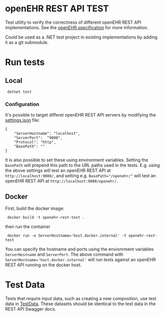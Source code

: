 # openEHR REST API TEST
Test utility to verify the correctness of different openEHR REST API
implementations. See the 
[openEHR specification]( https://www.openehr.org/programs/specification/workingbaseline)
for more information.

Could be used as a .NET test project in existing implementations by adding it
as a git submodule.

# Run tests

## Local

```
 dotnet test
```

### Configuration 
It's possible to target differet openEHR REST API servers by modifying the
[settings.json](OpenEhrRestApiTest/settings.json) file:

```
{
    "ServerHostname": "localhost",
    "ServerPort":  "9000",
    "Protocol": "http",
    "BasePath": ""
}
```

It is also possible to set these using environment variables. Setting the
`BasePath` will prepend this path to the URL paths used in the tests. E.g.
using the above settings will test an openEHR REST API at
`http://localhost:9000/`, and setting e.g. `BasePath="/openehr/"` will test an
openEHR REST API at `http://localhost:9000/openehr/`.

## Docker
First, build the docker image: 

```
 docker build -t openehr-rest-test .
```

then run the container

```
 docker run -e ServerHostname='host.docker.internal' -t openehr-rest-test
 ```

You can specify the hostname and ports using the envionrment variables
`ServerHostname` and `ServerPort`. The above command with
`ServerHostname='host.docker.internal'` will run tests against an openEHR REST
API running on the docker host. 


# Test Data
Tests that require input data, such as creating a new composition, use test
data in [TestData](OpenEhrRestApiTest/TestData). These datasets should be
identical to the test data in the REST API Swagger docs.
